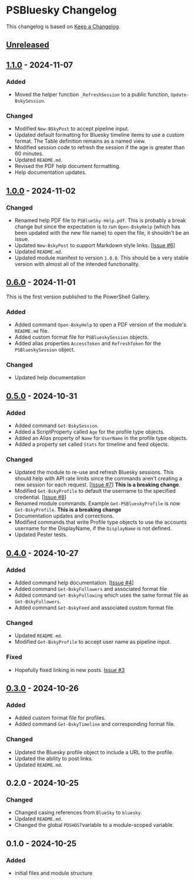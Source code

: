 # PSBluesky Changelog

This changelog is based on [Keep a Changelog](https://keepachangelog.com/en/1.0.0/).

## [Unreleased]

## [1.1.0] - 2024-11-07

### Added

- Moved the helper function `_RefreshSession` to a public function, `Update-BskySession`.

### Changed

- Modified `New-BSkyPost` to accept pipeline input.
- Updated default formatting for Bluesky timeline items to use a custom format. The Table definition remains as a named view.
- Modified session code to refresh the session if the age is greater than 60 minutes.
- Updated `README.md`.
- Revised the PDF help document formatting.
- Help documentation updates.

## [1.0.0] - 2024-11-02

### Changed

- Renamed help PDF file to `PSBlueSky-Help.pdf`. This is probably a break change but since the expectation is to run `Open-BskyHelp` (which has been updated with the new file name) to open the file, it shouldn't be an issue.
- Updated `New-BskyPost` to support Markdown style links. [[Issue #6](https://github.com/jdhitsolutions/PSBluesky/issues/6)]
- Updated `README.md`.
- Updated module manifest to version `1.0.0`. This should be a very stable version with almost all of the intended functionality.

## [0.6.0] - 2024-11-01

This is the first version published to the PowerShell Gallery.

### Added

- Added command `Open-BskyHelp` to open a PDF version of the module's `README.md` file.
- Added custom format file for `PSBlueskySession` objects.
- Added alias properties `AccessToken` and `RefreshToken` for the `PSBlueskySession` object.

### Changed

- Updated help documentation

## [0.5.0] - 2024-10-31

### Added

- Added command `Get-BskySession`.
- Added a ScriptProperty called `Age` for the profile type objects.
- Added an Alias property of `Name` for `UserName` in the profile type objects.
- Added a property set called `Stats` for timeline and feed objects.

### Changed

- Updated the module to re-use and refresh Bluesky sessions. This should help with API rate limits since the commands aren't creating a new session for each request. [[Issue #7](https://github.com/jdhitsolutions/PSBluesky/issues/7)] __This is a breaking change__.
- Modified `Get-BskyProfile` to default the username to the specified credential. [[Issue #8](https://github.com/jdhitsolutions/PSBluesky/issues/8)]
- Renamed module commands. Example `Get-PSBlueskyProfile` is now `Get-BskyProfile`. __This is a breaking change__
- Documentation updates and corrections.
- Modified commands that write Profile type objects to use the accounts username for the DisplayName, if the `DisplayName` is not defined.
- Updated Pester tests.

## [0.4.0] - 2024-10-27

### Added

- Added command help documentation. [[Issue #4](https://github.com/jdhitsolutions/PSBluesky/issues/4)]
- Added command `Get-BskyFollowers` and associated format file
- Added command `Get-BskyFollowing` which uses the same format file as `Get-BskyFollowers`.
- Added command `Get-BskyFeed` and associated custom format file.

### Changed

- Updated `README.md`.
- Modified `Get-BskyProfile` to accept user name as pipeline input.

### Fixed

- Hopefully fixed linking in new posts. [Issue #3](https://github.com/jdhitsolutions/PSBluesky/issues/3)

## [0.3.0] - 2024-10-26

### Added

- Added custom format file for profiles.
- Added command `Get-BskyTimeline` and corresponding format file.

### Changed

- Updated the Bluesky profile object to include a URL to the profile.
- Updated the ability to post links.
- Updated `README.md`.

## 0.2.0 - 2024-10-25

### Changed

- Changed casing references from `BlueSky` to `bluesky`.
- Updated `README.md`.
- Changed the global `PDSHOST`variable to a module-scoped variable.

## 0.1.0 - 2024-10-25

### Added

- initial files and module structure

[Unreleased]: https://github.com/jdhitsolutions/PSBluesky/compare/v1.1.0..HEAD
[1.1.0]: https://github.com/jdhitsolutions/PSBluesky/compare/v1.0.0..v1.1.0
[1.0.0]: https://github.com/jdhitsolutions/PSBluesky/compare/v0.6.0..v1.0.0
[0.6.0]: https://github.com/jdhitsolutions/PSBluesky/compare/v0.5.0..v0.6.0
[0.5.0]: https://github.com/jdhitsolutions/PSBluesky/compare/v0.4.0..v0.5.0
[0.4.0]: https://github.com/jdhitsolutions/PSBluesky/compare/v0.3.0..v0.4.0
[0.3.0]: https://github.com/jdhitsolutions/PSBluesky/compare/v0.2.0...v0.3.0